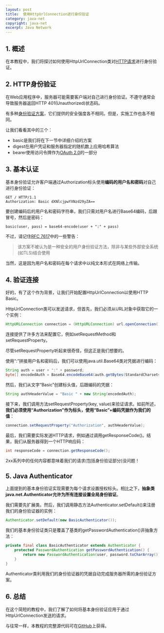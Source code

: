 ```yaml
---
layout: post
title:  使用HttpUrlConnection进行身份验证
category: java-net
copyright: java-net
excerpt: Java Network
---
```


## 1. 概述

在本教程中，我们将探讨如何使用HttpUrlConnection类对[HTTP请求](https://www.baeldung.com/java-http-request)进行身份验证。

## 2. HTTP身份验证

在Web应用程序中，服务器可能需要客户端对自己进行身份验证。不遵守通常会导致服务器返回HTTP 401(Unauthorized)状态码。

有多种[身份验证方案](https://www.iana.org/assignments/http-authschemes/http-authschemes.xhtml)，它们提供的安全强度各不相同。但是，实施工作也各不相同。

让我们看看其中的三个：

-   basic是我们将在下一节中详细介绍的方案
-   digest在用户凭证和服务器指定的随机数上应用哈希算法
-   bearer使用访问令牌作为[OAuth 2.0](https://www.baeldung.com/spring-security-5-oauth2-login)的一部分

## 3. 基本认证

基本身份验证允许客户端通过Authorization标头使用**编码的用户名和密码**对自己进行身份验证：

```text
GET / HTTP/1.1
Authorization: Basic dXNlcjpwYXNzd29yZA==
```

要创建编码后的用户名和密码字符串，我们只需对用户名进行Base64编码，后跟冒号，然后是密码：

```text
basic(user, pass) = base64-encode(user + ":" + pass)
```

不过，请记住[RFC 7617](https://tools.ietf.org/html/rfc7617)中的一些警告：

>   该方案不被认为是一种安全的用户身份验证方法，除非与某些外部安全系统(如TLS)结合使用

当然，这是因为用户名和密码在每个请求中以纯文本形式在网络上传输。

## 4. 验证连接

好的，有了这个作为背景，让我们开始配置HttpUrlConnection以使用HTTP Basic。

HttpUrlConnection类可以发送请求，但首先，我们必须从URL对象中获取它的一个实例：

```java
HttpURLConnection connection = (HttpURLConnection) url.openConnection();
```

连接提供了许多方法来配置它，例如setRequestMethod和setRequestProperty。

尽管setRequestProperty听起来很奇怪，但这正是我们想要的。

使用“:”拼接用户名和密码后，我们可以使用java.util.Base64类对凭据进行编码：

```java
String auth = user + ":" + password;
byte[] encodedAuth = Base64.encodeBase64(auth.getBytes(StandardCharsets.UTF_8));
```

然后，我们从文字“Basic”创建标头值，后跟编码的凭据：

```java
String authHeaderValue = "Basic " + new String(encodedAuth);
```

接下来，我们调用方法setRequestProperty(key, value)来验证请求。如前所述，**我们必须使用“Authorization”作为标头，使用“Basic”+编码凭据作为我们的值**：

```java
connection.setRequestProperty("Authorization", authHeaderValue);
```

最后，我们需要实际发送HTTP请求，例如通过调用getResponseCode()。结果，我们从服务器得到一个HTTP响应码：

```java
int responseCode = connection.getResponseCode();
```

2xx系列中的任何内容都意味着我们的请求(包括身份验证部分)没问题！

## 5. Java Authenticator

上面提到的基本身份验证实现需要为每个请求设置授权标头。相比之下，**抽象类java.net.Authenticator允许为所有连接设置全局身份验证**。

我们需要先扩展类。然后，我们调用静态方法Authenticator.setDefault()来注册我们的身份验证器的实例：

```java
Authenticator.setDefault(new BasicAuthenticator());
```

我们的基本身份验证类只是覆盖了基类的getPasswordAuthentication()非抽象方法：

```java
private final class BasicAuthenticator extends Authenticator {
    protected PasswordAuthentication getPasswordAuthentication() {
        return new PasswordAuthentication(user, password.toCharArray());
    }
}
```

Authenticator类利用我们的身份验证器的凭据自动完成服务器所需的身份验证方案。

## 6. 总结

在这个简短的教程中，我们了解了如何将基本身份验证应用于通过HttpUrlConnection发送的请求。

与往常一样，本教程的完整源代码可在[GitHub](https://github.com/tuyucheng7/taketoday-tutorial4j/tree/master/java-core-modules/java-networking-2)上获得。
